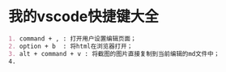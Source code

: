 # 我的**vscode**快捷键大全

```md
1. command + , : 打开用户设置编辑页面；
2. option + b  : 将html在浏览器打开；
3. alt + command + v : 将截图的图片直接复制到当前编辑的md文件中；
4.
```